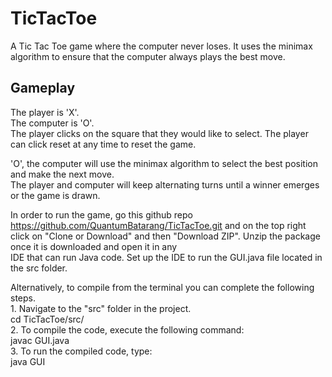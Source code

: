 # TicTacToe  

A Tic Tac Toe game where the computer never loses. It uses the minimax algorithm to ensure 
that the computer always plays the best move.

## Gameplay

The player is 'X'.  
The computer is 'O'.  
The player clicks on the square that they would like to select.
The player can click reset at any time to reset the game.

'O', the computer will use the minimax algorithm to select the best position and make the next move.  
The player and computer will keep alternating turns until a winner emerges or the game is drawn.

In order to run the game, go this github repo https://github.com/QuantumBatarang/TicTacToe.git and on the top right  
click on "Clone or Download" and then "Download ZIP". Unzip the package once it is downloaded and  open it in any  
IDE that can run Java code. Set up the IDE to run the GUI.java file located in the src folder.  

Alternatively, to compile from the terminal you can complete the following steps.  
    1. Navigate to the "src" folder in the project.  
        cd TicTacToe/src/  
    2. To compile the code, execute the following command:  
        javac GUI.java  
    3. To run the compiled code, type:  
        java GUI  
        
